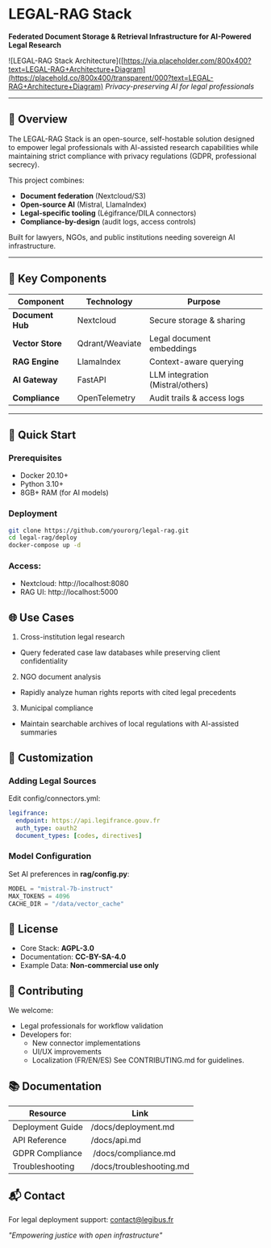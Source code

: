 # LEGAL-RAG Stack

**Federated Document Storage & Retrieval Infrastructure for AI-Powered Legal Research**

![LEGAL-RAG Stack Architecture]([https://via.placeholder.com/800x400?text=LEGAL-RAG+Architecture+Diagram](https://placehold.co/800x400/transparent/000?text=LEGAL-RAG+Architecture+Diagram)
*Privacy-preserving AI for legal professionals*

---

## 📌 Overview

The LEGAL-RAG Stack is an open-source, self-hostable solution designed to empower legal professionals with AI-assisted research capabilities while maintaining strict compliance with privacy regulations (GDPR, professional secrecy). 

This project combines:
- **Document federation** (Nextcloud/S3)
- **Open-source AI** (Mistral, LlamaIndex)
- **Legal-specific tooling** (Légifrance/DILA connectors)
- **Compliance-by-design** (audit logs, access controls)

Built for lawyers, NGOs, and public institutions needing sovereign AI infrastructure.

---

## 🧩 Key Components

| Component          | Technology       | Purpose                          |
|--------------------|------------------|----------------------------------|
| **Document Hub**   | Nextcloud        | Secure storage & sharing         |
| **Vector Store**   | Qdrant/Weaviate  | Legal document embeddings        |
| **RAG Engine**     | LlamaIndex       | Context-aware querying           |
| **AI Gateway**     | FastAPI          | LLM integration (Mistral/others) |
| **Compliance**     | OpenTelemetry    | Audit trails & access logs       |

---

## 🚀 Quick Start

### Prerequisites
- Docker 20.10+
- Python 3.10+
- 8GB+ RAM (for AI models)

### Deployment
```bash
git clone https://github.com/yourorg/legal-rag.git
cd legal-rag/deploy
docker-compose up -d
```
### Access:
- Nextcloud: http://localhost:8080
- RAG UI: http://localhost:5000

## 🌐 Use Cases
1. Cross-institution legal research
  - Query federated case law databases while preserving client confidentiality
2. NGO document analysis
  - Rapidly analyze human rights reports with cited legal precedents
3. Municipal compliance
  - Maintain searchable archives of local regulations with AI-assisted summaries

## 🔧 Customization
### Adding Legal Sources
Edit config/connectors.yml:

```yaml
legifrance:
  endpoint: https://api.legifrance.gouv.fr
  auth_type: oauth2
  document_types: [codes, directives]
```
### Model Configuration
Set AI preferences in **rag/config.py**:

```python
MODEL = "mistral-7b-instruct"
MAX_TOKENS = 4096
CACHE_DIR = "/data/vector_cache"
```

## 📜 License
- Core Stack: **AGPL-3.0**
- Documentation: **CC-BY-SA-4.0**
- Example Data: **Non-commercial use only**

## 🤝 Contributing
We welcome:
- Legal professionals for workflow validation
- Developers for:
  - New connector implementations
  - UI/UX improvements
  - Localization (FR/EN/ES)
See CONTRIBUTING.md for guidelines.

## 📚 Documentation
| Resource	| Link |
|-------------------|----------------------|
| Deployment Guide	| /docs/deployment.md |
| API Reference	| /docs/api.md |
| GDPR Compliance	| /docs/compliance.md 
| Troubleshooting	| /docs/troubleshooting.md |

## 📬 Contact
For legal deployment support:
contact@legibus.fr

_"Empowering justice with open infrastructure"_
